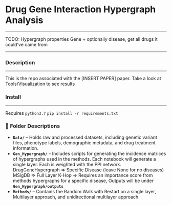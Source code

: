 # Drug Gene Interaction Hypergraph Analysis
---
TODO:
Hypergraph properties
Gene + optionally disease, get all drugs it could've came from

---
### Description
---
This is the repo associated with the [INSERT PAPER] paper. Take a look at Tools/Visualization to see results

### Install
---
Requires `python3.7`
`pip install -r requirements.txt`

### 📂 Folder Descriptions

- **`Data/`** – Holds raw and processed datasets, including genetic variant files, phenotype labels, demographic metadata, and drug treatment information.
- **`Gen_Hypergraph/`** – Includes scripts for generating the incidence matrices of hypergraphs used in the methods. Each notebook will generate a single layer. Each is weighted with the PPI network.
DrugGeneHypergraph => Specific Disease (leave None for no diseases)
MSigDB => Full Layer
K-Hop => Requires an importance score from methods
hypergraphs for a specific disease, Outputs will be under **`Gen_Hypergraph/outputs`**
- **`Methods/`** – Contains the Random Walk with Restart on a single layer, Multilayer approach, and unidirectional multilayer approach



